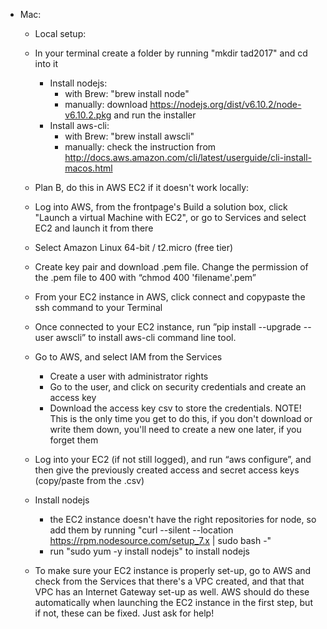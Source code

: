 * Mac:
    * Local setup:
    * In your terminal create a folder by running "mkdir tad2017" and cd into it
      * Install nodejs:   
        * with Brew: "brew install node"
        * manually: download https://nodejs.org/dist/v6.10.2/node-v6.10.2.pkg and run the installer
      * Install aws-cli:
        * with Brew: "brew install awscli"
        * manually: check the instruction from http://docs.aws.amazon.com/cli/latest/userguide/cli-install-macos.html  
    
    * Plan B, do this in AWS EC2 if it doesn't work locally:
    * Log into AWS, from the frontpage's Build a solution box, click "Launch a virtual Machine with EC2", or go to Services and select EC2 and launch it from there
    * Select Amazon Linux 64-bit / t2.micro (free tier)
    * Create key pair and download .pem file. Change the permission of the .pem file to 400 with “chmod 400 'filename'.pem”
    * From your EC2 instance in AWS, click connect and copypaste the ssh command to your Terminal
    * Once connected to your EC2 instance, run ”pip install --upgrade --user awscli” to install aws-cli command line tool.
    * Go to AWS, and select IAM from the Services
      * Create a user with administrator rights
      * Go to the user, and click on security credentials and create an access key
      * Download the access key csv to store the credentials. NOTE! This is the only time you get to do this, if you don't download or write them down, you'll need to create a new one later, if you forget them
    * Log into your EC2 (if not still logged), and run “aws configure”, and then give the previously created access and secret access keys (copy/paste from the .csv)
    * Install nodejs
      * the EC2 instance doesn't have the right repositories for node, so add them by running "curl --silent --location https://rpm.nodesource.com/setup_7.x | sudo bash -"
      * run "sudo yum -y install nodejs" to install nodejs
    * To make sure your EC2 instance is properly set-up, go to AWS and check from the Services that there's a VPC created, and that that VPC has an Internet Gateway set-up as well. AWS should do these automatically when launching the EC2 instance in the first step, but if not, these can be fixed. Just ask for help!
